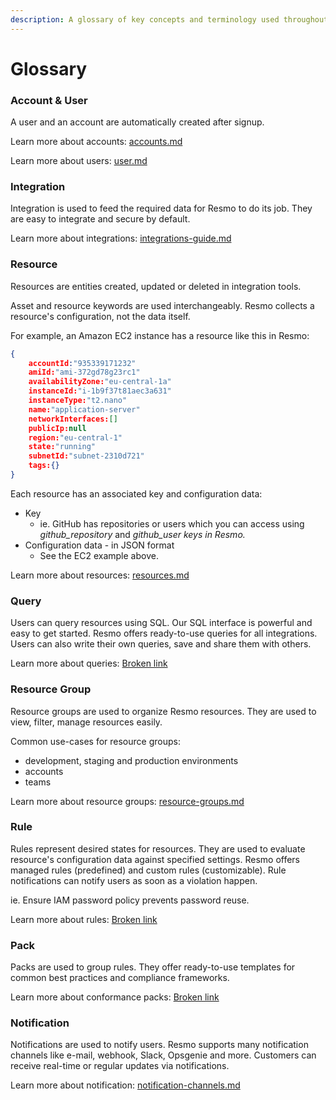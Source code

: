 ```yaml
---
description: A glossary of key concepts and terminology used throughout Resmo
---
```


# Glossary

### Account & User

A user and an account are automatically created after signup.&#x20;

Learn more about accounts: [accounts.md](../settings/accounts.md "mention")

Learn more about users: [user.md](../users-and-permissions/user.md "mention")

### Integration

Integration is used to feed the required data for Resmo to do its job. They are easy to integrate and secure by default.

Learn more about integrations: [integrations-guide.md](../integrations/integrations-guide.md "mention")

### Resource

Resources are entities created, updated or deleted in integration tools. &#x20;

Asset and resource keywords are used interchangeably. Resmo collects a resource's configuration, not the data itself.&#x20;

For example, an Amazon EC2 instance has a resource like this in Resmo:

```json
{ 
    accountId:"935339171232" 
    amiId:"ami-372gd78g23rc1" 
    availabilityZone:"eu-central-1a" 
    instanceId:"i-1b9f37t81aec3a631" 
    instanceType:"t2.nano" 
    name:"application-server" 
    networkInterfaces:[] 
    publicIp:null 
    region:"eu-central-1" 
    state:"running" 
    subnetId:"subnet-2310d721" 
    tags:{}
}
```

Each resource has an associated key and configuration data:

* Key
  * ie. GitHub has repositories or users which you can access using _github\_repository_ and _github\_user keys in Resmo._
* Configuration data - in JSON format
  * See the EC2 example above.

Learn more about resources: [resources.md](../resources/resources.md "mention")

### Query

Users can query resources using SQL. Our SQL interface is powerful and easy to get started. Resmo offers ready-to-use queries for all integrations. Users can also write their own queries, save and share them with others.

Learn more about queries: [Broken link](broken-reference "mention")&#x20;

### Resource Group

Resource groups are used to organize Resmo resources. They are used to view, filter, manage resources easily.&#x20;

Common use-cases for resource groups:&#x20;

* development, staging and production environments
* accounts
* teams

Learn more about resource groups: [resource-groups.md](../resource-groups/resource-groups.md "mention")

### Rule

Rules represent desired states for resources. They are used to evaluate resource's configuration data against specified settings. Resmo offers managed rules (predefined) and custom rules (customizable). Rule notifications can notify users as soon as a violation happen.

ie. Ensure IAM password policy prevents password reuse.

Learn more about rules: [Broken link](broken-reference "mention")

### Pack

Packs are used to group rules. They offer ready-to-use templates for common best practices and compliance frameworks.

Learn more about conformance packs: [Broken link](broken-reference "mention")

### Notification

Notifications are used to notify users. Resmo supports many notification channels like e-mail, webhook, Slack, Opsgenie and more. Customers can receive real-time or regular updates via notifications.

Learn more about notification: [notification-channels.md](../notifications/notification-channels.md "mention")&#x20;
